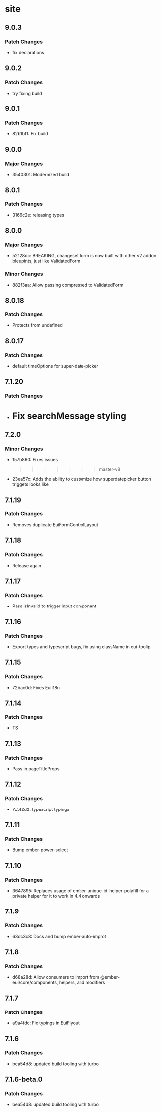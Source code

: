 # site


## 9.0.3

### Patch Changes

- fix declarations

## 9.0.2

### Patch Changes

- try fixing build

## 9.0.1

### Patch Changes

- 82b1bf1: Fix build

## 9.0.0

### Major Changes

- 3540301: Modernized build


## 8.0.1

### Patch Changes

- 3166c2e: releasing types

## 8.0.0

### Major Changes

- 52128dc: BREAKING, changeset form is now built with other v2 addon bleupints, just like ValidatedForm

### Minor Changes

- 882f3aa: Allow passing compressed to ValidatedForm
## 8.0.18

### Patch Changes

- Protects from undefined

## 8.0.17

### Patch Changes

- default timeOptions for super-date-picker

## 7.1.20

### Patch Changes

- # Fix searchMessage styling

## 7.2.0

### Minor Changes

- 157b860: Fixes issues
  > > > > > > > master-v8
- 23ea57c: Adds the ability to customize how superdatepicker button triggets looks like

## 7.1.19

### Patch Changes

- Removes duplicate EuiFormControlLayout

## 7.1.18

### Patch Changes

- Release again

## 7.1.17

### Patch Changes

- Pass isInvalid to trigger input component

## 7.1.16

### Patch Changes

- Export types and typescript bugs, fix using className in eui-toolip

## 7.1.15

### Patch Changes

- 72bac0d: Fixes EuiI18n

## 7.1.14

### Patch Changes

- TS

## 7.1.13

### Patch Changes

- Pass in pageTitleProps

## 7.1.12

### Patch Changes

- 7c5f2d3: typescript typings

## 7.1.11

### Patch Changes

- Bump ember-power-select

## 7.1.10

### Patch Changes

- 3647895: Replaces usage of ember-unique-id-helper-polyfill for a private helper for it to work in 4.4 onwards

## 7.1.9

### Patch Changes

- 63dc3c8: Docs and bump ember-auto-improt

## 7.1.8

### Patch Changes

- d68a28d: Allow consumers to import from @ember-eui/core/components, helpers, and modifiers

## 7.1.7

### Patch Changes

- a9a4fdc: Fix typings in EuiFlyout

## 7.1.6

### Patch Changes

- bea54d8: updated build tooling with turbo

## 7.1.6-beta.0

### Patch Changes

- bea54d8: updated build tooling with turbo
